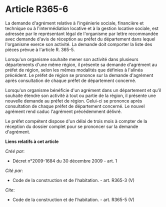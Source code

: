# Article R365-6

La demande d'agrément relative à l'ingénierie sociale, financière et technique ou à l'intermédiation locative et à la gestion
locative sociale, est adressée par le représentant légal de l'organisme par lettre recommandée avec demande d'avis de
réception au préfet du département dans lequel l'organisme exerce son activité. La demande doit comporter la liste des pièces
prévue à l'article R. 365-5. 

Lorsqu'un organisme souhaite mener son activité dans plusieurs départements d'une même région, il présente sa demande
d'agrément au préfet de région, selon les mêmes modalités que définies à l'alinéa précédent. Le préfet de région se prononce
sur la demande d'agrément après consultation de chaque préfet de département concerné. 

Lorsqu'un organisme bénéficie d'un agrément dans un département et qu'il souhaite étendre son activité à tout ou partie de la
région, il présente une nouvelle demande au préfet de région. Celui-ci se prononce après consultation de chaque préfet de
département concerné. Le nouvel agrément rend caduc l'agrément précédemment délivré. 

Le préfet compétent dispose d'un délai de trois mois à compter de la réception du dossier complet pour se prononcer sur la
demande d'agrément.

**Liens relatifs à cet article**

_Créé par_:

  - Décret n°2009-1684 du 30 décembre 2009 - art. 1

_Cité par_:

  - Code de la construction et de l'habitation. - art. R365-3 (V)

_Cite_:

  - Code de la construction et de l'habitation. - art. R365-5 (V)
